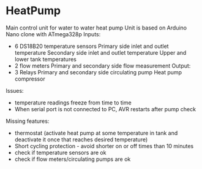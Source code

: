 # HeatPump
Main control unit for water to water heat pump
Unit is based on Arduino Nano clone with ATmega328p
Inputs:
- 6 DS18B20 temperature sensors
  Primary side inlet and outlet temperature
  Secondary side inlet and outlet temperature
  Upper and lower tank temperatures
- 2 flow meters
  Primary and secondary side flow measurement
Output:
- 3 Relays
  Primary and secondary side circulating pump
  Heat pump compressor

Issues:
- temperature readings freeze from time to time
- When serial port is not connected to PC, AVR restarts after pump check

Missing features:
- thermostat (activate heat pump at some temperature in tank and deactivate it once that reaches desired temperature)
- Short cycling protection - avoid shorter on or off times than 10 minutes
- check if temperature sensors are ok
- check if flow meters/circulating pumps are ok

